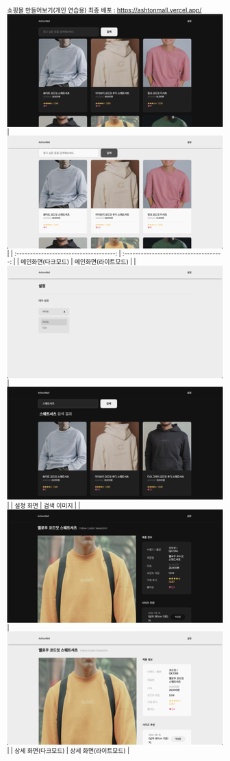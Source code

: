 쇼핑몰 만들어보기(개인 연습용)
최종 배포 : https://ashtonmall.vercel.app/
![image](@/../public/darkMode.png) | ![image](@/../public/lightMode.png) |
| :------------------------------------: | :------------------------------------: |
| 메인화면(다크모드) | 메인화면(라이트모드) |
| ![image](@/../public/setting.png) | ![image](@/../public/search.png) |
| 설정 화면 | 검색 이미지 |
| ![image](@/../public/itemsDark.png) | ![image](@/../public/itemsLight.png) |
| 상세 화면(다크모드) | 상세 화면(라이트모드) |
